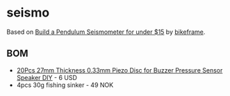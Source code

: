 seismo
======

Based on [Build a Pendulum Seismometer for under $15](http://www.instructables.com/id/Build-a-Pendulum-Seismometer-for-under-15/) by [bikeframe](http://www.instructables.com/member/bikeframe/).

BOM
---

* [20Pcs 27mm Thickness 0.33mm Piezo Disc for Buzzer Pressure Sensor Speaker DIY](http://www.ebay.com/itm/151106903429) - 6 USD
* 4pcs 30g fishing sinker - 49 NOK
